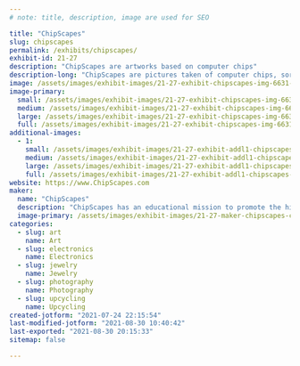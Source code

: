 ```yaml
---
# note: title, description, image are used for SEO

title: "ChipScapes"
slug: chipscapes
permalink: /exhibits/chipscapes/
exhibit-id: 21-27
description: "ChipScapes are artworks based on computer chips"
description-long: "ChipScapes are pictures taken of computer chips, sort of microscopic chip landscapes, or ChipScapes for short. The artwork is created by photographing a silicon computer chip using a microscope and special lighting. Silicon is a silvery gray element and not very exciting to look at. The colors in ChipScapes come from a process I use that creates a prism effect derived from special lighting that takes advantage of the layered manufacturing process of computer chips. I use different lighting, angles, and the prism effect of chips to create colorful images of an otherwise boring gray chip. I use mostly vintage microprocessor and memory chips from the 1970s and 1980s. In addition to the artwork and the chip, I also include stories about the history and importance of the chips. I use shadow box frames, canvas, and jewelry frames."
image: /assets/images/exhibit-images/21-27-exhibit-chipscapes-img-6631-large.jpeg
image-primary: 
  small: /assets/images/exhibit-images/21-27-exhibit-chipscapes-img-6631-small.jpeg
  medium: /assets/images/exhibit-images/21-27-exhibit-chipscapes-img-6631-medium.jpeg
  large: /assets/images/exhibit-images/21-27-exhibit-chipscapes-img-6631-large.jpeg
  full: /assets/images/exhibit-images/21-27-exhibit-chipscapes-img-6631-full.jpeg
additional-images: 
  - 1:
    small: /assets/images/exhibit-images/21-27-exhibit-addl1-chipscapes-img-6638-small.jpeg
    medium: /assets/images/exhibit-images/21-27-exhibit-addl1-chipscapes-img-6638-medium.jpeg
    large: /assets/images/exhibit-images/21-27-exhibit-addl1-chipscapes-img-6638-large.jpeg
    full: /assets/images/exhibit-images/21-27-exhibit-addl1-chipscapes-img-6638-full.jpeg
website: https://www.ChipScapes.com
maker: 
  name: "ChipScapes"
  description: "ChipScapes has an educational mission to promote the history of computing technology. ChipScapes uses antique technology to produce art, education, and entertainment. ChipScape artworks have been collected by patrons and museums from around the world."
  image-primary: /assets/images/exhibit-images/21-27-maker-chipscapes-chipscapes-logo-new-medium.jpg
categories: 
  - slug: art
    name: Art
  - slug: electronics
    name: Electronics
  - slug: jewelry
    name: Jewelry
  - slug: photography
    name: Photography
  - slug: upcycling
    name: Upcycling
created-jotform: "2021-07-24 22:15:54"
last-modified-jotform: "2021-08-30 10:40:42"
last-exported: "2021-08-30 20:15:33"
sitemap: false

---
```

